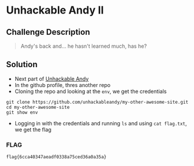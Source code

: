 # Unhackable Andy II

## Challenge Description
> Andy's back and... he hasn't learned much, has he?

## Solution
* Next part of [Unhackable Andy](../Unhackable%20Andy/readme.md)
* In the github profile, thres another repo
* Cloning the repo and looking at the `env`, we get the credentials
```
git clone https://github.com/unhackableandy/my-other-awesome-site.git
cd my-other-awesome-site
git show env
```
* Logging in with the credentials and running `ls` and using `cat flag.txt`, we get the flag

### FLAG
```
flag{6cca40347aeadf0338a75ced36a0a35a}
```